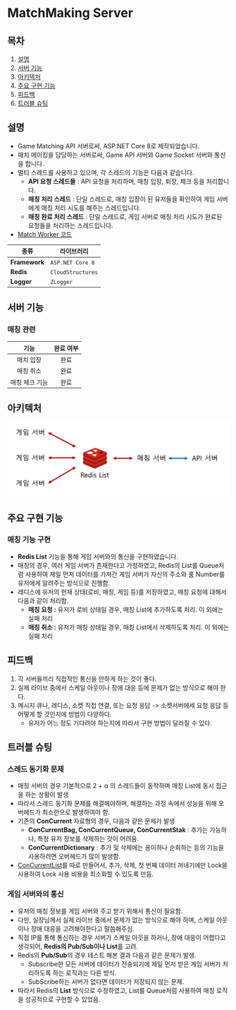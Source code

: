 # MatchMaking Server
## 목차
1. [설명](#설명)
2. [서버 기능](#서버-기능)
3. [아키텍처](#아키텍처)
4. [주요 구현 기능](#주요-구현-기능)
5. [피드백](#피드백)
6. [트러블 슈팅](#트러블-슈팅)

## 설명
- Game Matching API 서버로써, ASP.NET Core 8로 제작되었습니다.
- 매치 메이킹을 담당하는 서버로써, Game API 서버와 Game Socket 서버와 통신을 합니다.
- 멀티 스레드를 사용하고 있으며, 각 스레드의 기능은 다음과 같습니다.
  - **API 요청 스레드들** : API 요청을 처리하며, 매칭 입장, 퇴장, 체크 등을 처리합니다.
  - **매칭 처리 스레드** : 단일 스레드로, 매칭 입장이 된 유저들을 확인하여 게임 서버에게 매칭 처리 시도를 해주는 스레드입니다.
  - **매칭 완료 처리 스레드** : 단일 스레드로, 게임 서버로 매칭 처리 시도가 완료된 요청들을 처리하는 스레드입니다.
- [Match Worker 코드](./MatchWorker.cs)
  
| 종류          | 라이브러리        |
| ------------- | ----------------- |
| **Framework** | `ASP.NET Core 8`  |
| **Redis**     | `CloudStructures` |
| **Logger**    | `ZLogger`         |

## 서버 기능
### 매칭 관련
|    **기능**    | **완료 여부** |
| :------------: | :-----------: |
|   매치 입장    |     완료      |
|   매칭 취소    |     완료      |
| 매칭 체크 기능 |     완료      |

## 아키텍처
![alt text](../resource/매칭서버%20아키텍처.png)

## 주요 구현 기능
### 매칭 기능 구현
- **Redis List** 기능을 통해 게임 서버와의 통신을 구현하였습니다.
- 매칭의 경우, 여러 게임 서버가 존재한다고 가정하였고, Redis의 List를 Queue처럼 사용하여 제일 먼저 데이터를 가져간 게임 서버가 자신의 주소와 룸 Number를 유저에게 알려주는 방식으로 진행함.
- 레디스에 유저의 현재 상태(로비, 매칭, 게임 등)를 저장하였고, 매칭 요청에 대해서 다음과 같이 처리함.
  - **매칭 요청 :** 유저가 로비 상태일 경우, 매칭 List에 추가하도록 처리. 이 외에는 실패 처리
  - **매칭 취소 :** 유저가 매칭 상태일 경우, 매칭 List에서 삭제하도록 처리. 이 외에는 실패 처리

## 피드백
1. 각 서버들끼리 직접적인 통신을 안하게 하는 것이 좋다.
2. 실제 라이브 중에서 스케일 아웃이나 장애 대응 등에 문제가 없는 방식으로 해야 한다.
3. 메시지 큐나, 레디스, 소켓 직접 연결, 또는 요청 응답 -> 소켓서버에세 요청 응답 등 어떻게 할 것인지에 방법이 다양하다. 
   - 유저가 어느 정도 기다려야 하는지에 따라서 구현 방법이 달라질 수 있다.


## 트러블 슈팅
### 스레드 동기화 문제
- 매칭 서버의 경우 기본적으로 2 + α 의 스레드들이 동작하며 매칭 List에 동시 접근을 하는 상황이 발생
- 따라서 스레드 동기화 문제를 해결해야하며, 해결하는 과정 속에서 성능을 위해 오버헤드가 최소한으로 발생하여야 함.
- 기존의 **ConCurrent** 자료형의 경우, 다음과 같은 문제가 발생
  - **ConCurrentBag, ConCurrentQueue, ConCurrentStak** : 추가는 가능하나, 특정 유저 정보를 삭제하는 것이 어려움.
  - **ConCurrentDictionary** : 추가 및 삭제에는 용이하나 순회하는 등의 기능을 사용하려면 오버헤드가 많이 발생함.
- [ConCurrentList](./ConCurrentList.cs)를 따로 만들어서, 추가, 삭제, 첫 번째 데이터 꺼내기에만 Lock을 사용하여 Lock 사용 비용을 최소화할 수 있도록 만듬.

### 게임 서버와의 통신
- 유저의 매칭 정보를 게임 서버와 주고 받기 위해서 통신이 필요함.
- 다만, 실장님께서 실제 라이브 중에서 문제가 없는 방식으로 해야 하며, 스케일 아웃이나 장애 대응을 고려해야한다고 말씀해주심.
- 직접 IP를 통해 통신하는 경우 서버가 스케일 아웃을 하거나, 장애 대응이 어렵다고 생각되어, **Redis의 Pub/Sub이나 List**를 고려.
- Redis의 **Pub/Sub**의 경우 테스트 해본 결과 다음과 같은 문제가 발생.
  - Subscribe한 모든 서버에 데이터가 전송되기에 제일 먼저 받은 게임 서버가 처리하도록 하는 로직과는 다른 방식.
  - SubScribe하는 서버가 없다면 데이터가 저장되지 않는 문제.
- 따라서 Redis의 **List** 방식으로 수정하였고, List를 Queue처럼 사용하여 매칭 로직을 성공적으로 구현할 수 있었음.
